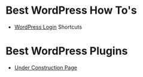 # Best WordPress How To's

* [WordPress Login](https://www.seedprod.com/wordpress-login/) Shortcuts

# Best WordPress Plugins

* [Under Construction Page](https://www.seedprod.com/)
